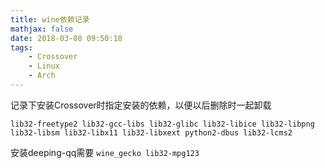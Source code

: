 ```yaml
---
title: wine依赖记录
mathjax: false
date: 2018-03-08 09:50:18
tags:
    - Crossover
    - Linux
    - Arch
---
```


记录下安装Crossover时指定安装的依赖，以便以后删除时一起卸载  
```
lib32-freetype2 lib32-gcc-libs lib32-glibc lib32-libice lib32-libpng lib32-libsm lib32-libx11 lib32-libxext python2-dbus lib32-lcms2 
```
安装deeping-qq需要
`wine_gecko lib32-mpg123`


  
